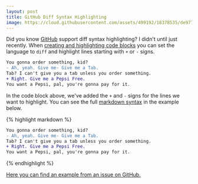 ```yaml
---
layout: post
title: GitHub Diff Syntax Highlighting
image: https://cloud.githubusercontent.com/assets/499192/18378535/de9771c4-766d-11e6-80ea-d7cff061a03c.png
---
```


Did you know [GitHub](https://github.com/) support diff syntax highlighting? I didn't until just recently. When [creating and highlighting code blocks](https://help.github.com/articles/creating-and-highlighting-code-blocks/) you can set the language to `diff` and highlight lines starting with `+` or `-` signs.

```diff
You gonna order something, kid?
- Ah, yeah. Give me- Give me a Tab.
Tab? I can't give you a tab unless you order something.
+ Right. Give me a Pepsi Free.
You want a Pepsi, pal, you're gonna pay for it.
```

In the code block above, we've added the `+` and `-` signs for the lines we want to highlight. You can see the full [markdown syntax](https://guides.github.com/features/mastering-markdown/) in the example below.

{% highlight markdown %}
```diff
You gonna order something, kid?
- Ah, yeah. Give me- Give me a Tab.
Tab? I can't give you a tab unless you order something.
+ Right. Give me a Pepsi Free.
You want a Pepsi, pal, you're gonna pay for it.
```
{% endhighlight %}

[Here you can find an example from an issue on GitHub.](https://github.com/npm/marky-markdown/issues/64)
